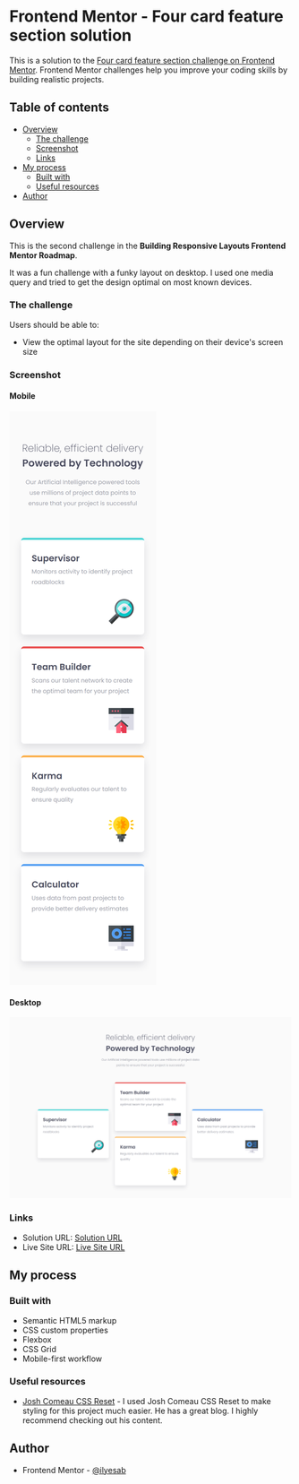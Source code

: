 # Frontend Mentor - Four card feature section solution

This is a solution to the [Four card feature section challenge on Frontend Mentor](https://www.frontendmentor.io/challenges/four-card-feature-section-weK1eFYK). Frontend Mentor challenges help you improve your coding skills by building realistic projects. 

## Table of contents

- [Overview](#overview)
  - [The challenge](#the-challenge)
  - [Screenshot](#screenshot)
  - [Links](#links)
- [My process](#my-process)
  - [Built with](#built-with)
  - [Useful resources](#useful-resources)
- [Author](#author)

## Overview

This is the second challenge in the **Building Responsive Layouts Frontend Mentor Roadmap**.

It was a fun challenge with a funky layout on desktop. I used one media query and tried to get the design optimal on most known devices.

### The challenge

Users should be able to:

- View the optimal layout for the site depending on their device's screen size

### Screenshot

#### Mobile

![Mobile Screenshot](./screenshot_mobile.png)

#### Desktop

![Desktop Screenshot](./screenshot_desktop.png)

### Links

- Solution URL: [Solution URL](https://www.frontendmentor.io/solutions/responsive-four-card-feature-section-DGOcwT90DL)
- Live Site URL: [Live Site URL](https://frontendmentor-ilyesab.github.io/four-card-feature-section/)

## My process

### Built with

- Semantic HTML5 markup
- CSS custom properties
- Flexbox
- CSS Grid
- Mobile-first workflow

### Useful resources

- [Josh Comeau CSS Reset](https://www.joshwcomeau.com/css/custom-css-reset/) - I used Josh Comeau CSS Reset to make styling for this project much easier. He has a great blog. I highly recommend checking out his content.

## Author

- Frontend Mentor - [@ilyesab](https://www.frontendmentor.io/profile/ilyesab)

